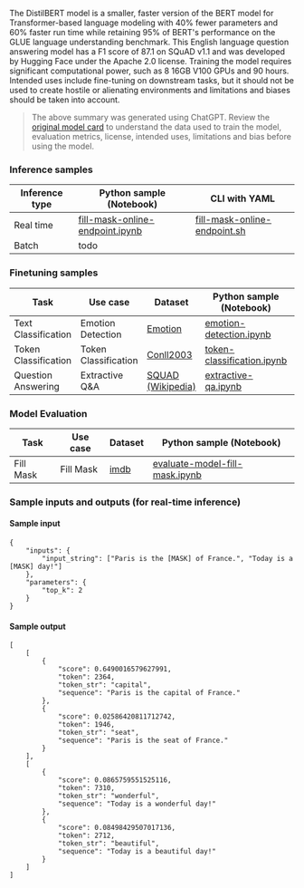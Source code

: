 The DistilBERT model is a smaller, faster version of the BERT model for Transformer-based language modeling with 40% fewer parameters and 60% faster run time while retaining 95% of BERT's performance on the GLUE language understanding benchmark. This English language question answering model has a F1 score of 87.1 on SQuAD v1.1 and was developed by Hugging Face under the Apache 2.0 license. Training the model requires significant computational power, such as 8 16GB V100 GPUs and 90 hours. Intended uses include fine-tuning on downstream tasks, but it should not be used to create hostile or alienating environments and limitations and biases should be taken into account.

> The above summary was generated using ChatGPT. Review the [original model card](https://huggingface.co/distilbert-base-cased) to understand the data used to train the model, evaluation metrics, license, intended uses, limitations and bias before using the model.

### Inference samples

Inference type|Python sample (Notebook)|CLI with YAML
|--|--|--|
Real time|[fill-mask-online-endpoint.ipynb](https://aka.ms/azureml-infer-online-sdk-fill-mask)|[fill-mask-online-endpoint.sh](https://aka.ms/azureml-infer-online-cli-fill-mask)
Batch | todo


### Finetuning samples

Task|Use case|Dataset|Python sample (Notebook)|CLI with YAML
|---|--|--|--|--|
Text Classification|Emotion Detection|[Emotion](https://huggingface.co/datasets/dair-ai/emotion)|[emotion-detection.ipynb](https://aka.ms/azureml-ft-sdk-emotion-detection)|[emotion-detection.sh](https://aka.ms/azureml-ft-cli-emotion-detection)
Token Classification|Token Classification|[Conll2003](https://huggingface.co/datasets/conll2003)|[token-classification.ipynb](https://aka.ms/azureml-ft-sdk-token-classification)|[token-classification.sh](https://aka.ms/azureml-ft-cli-token-classification)
Question Answering|Extractive Q&A|[SQUAD (Wikipedia)](https://huggingface.co/datasets/squad)|[extractive-qa.ipynb](https://aka.ms/azureml-ft-sdk-extractive-qa)|[extractive-qa.sh](https://aka.ms/azureml-ft-cli-extractive-qa)


### Model Evaluation

|Task|Use case|Dataset|Python sample (Notebook)|
|---|--|--|--|
|Fill Mask|Fill Mask|[imdb](https://huggingface.co/datasets/imdb)|[evaluate-model-fill-mask.ipynb](https://aka.ms/azureml-eval-sdk-fill-mask/)|


### Sample inputs and outputs (for real-time inference)

#### Sample input
```
{
    "inputs": {
        "input_string": ["Paris is the [MASK] of France.", "Today is a [MASK] day!"]
    },
    "parameters": {
        "top_k": 2
    }
}
```

#### Sample output
```
[
    [
        {
            "score": 0.6490016579627991,
            "token": 2364,
            "token_str": "capital",
            "sequence": "Paris is the capital of France."
        },
        {
            "score": 0.02586420811712742,
            "token": 1946,
            "token_str": "seat",
            "sequence": "Paris is the seat of France."
        }
    ],
    [
        {
            "score": 0.0865759551525116,
            "token": 7310,
            "token_str": "wonderful",
            "sequence": "Today is a wonderful day!"
        },
        {
            "score": 0.08498429507017136,
            "token": 2712,
            "token_str": "beautiful",
            "sequence": "Today is a beautiful day!"
        }
    ]
]
```
